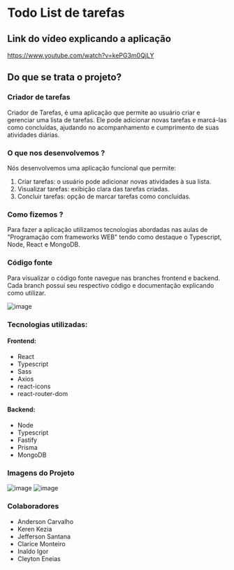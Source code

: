 # Todo List de tarefas
## Link do vídeo explicando a aplicação
https://www.youtube.com/watch?v=kePG3m0QjLY
## Do que se trata o projeto?
### Criador de tarefas
Criador de Tarefas, é uma aplicação que permite ao usuário criar e gerenciar uma lista de tarefas. Ele pode adicionar novas tarefas e marcá-las como concluídas, ajudando no acompanhamento e cumprimento de suas atividades diárias.

### O que nos desenvolvemos ?
Nós desenvolvemos uma aplicação funcional que permite:
1. Criar tarefas: o usuário pode adicionar novas atividades à sua lista.
2. Visualizar tarefas: exibição clara das tarefas criadas.
3. Concluir tarefas: opção de marcar tarefas como concluídas.

### Como fizemos ?
Para fazer a aplicação utilizamos tecnologias abordadas nas aulas de "Programação com frameworks WEB" tendo como destaque o Typescript, Node, React e MongoDB.

### Código fonte
Para visualizar o código fonte navegue nas branches frontend e backend. Cada branch possuí seu respectivo código e documentação explicando como utilizar.

![image](https://github.com/user-attachments/assets/b0a6c86f-51b6-4ada-bfa5-236e177554c9)


### Tecnologias utilizadas:
#### Frontend:
* React
* Typescript
* Sass
* Axios
* react-icons
* react-router-dom
#### Backend:
* Node
* Typescript
* Fastify
* Prisma
* MongoDB

### Imagens do Projeto
![image](https://github.com/user-attachments/assets/f811bc15-6ced-4fb0-8317-35486ff5eb2f)
![image](https://github.com/user-attachments/assets/5f0c006b-31d1-4061-b830-e0d1f09a3567)


### Colaboradores 
* Anderson Carvalho
* Keren Kezia
* Jefferson Santana
* Clarice Monteiro
* Inaldo Igor
* Cleyton Eneias


